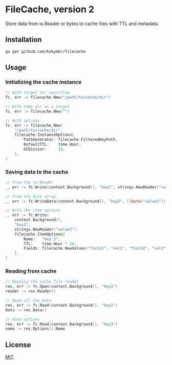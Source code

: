 # FileCache, version 2

Store data from io.Reader or bytes to cache files with TTL and metadata.

## Installation

```sh
go get github.com/kukymbr/filecache
```

## Usage

### Initializing the cache instance

```go
// With target dir specified
fc, err := filecache.New("/path/to/cache/dir")
```

```go
// With temp dir as a target
fc, err := filecache.New("")
```

```go
// With options
fc, err := filecache.New(
	"/path/to/cache/dir",
    filecache.InstanceOptions{
        PathGenerator: filecache.FilteredKeyPath,
        DefaultTTL:    time.Hour,
        GCDivisor:     10,
    },
)
```

### Saving data to the cache

```go
// From the io.Reader
_, err := fc.Write(context.Background(), "key1", strings.NewReader("value1"))
```

```go
// From the byte array
_, err := fc.WriteData(context.Background(), "key2", []byte("value2"))
```

```go
// With the item options
_, err := fc.Write(
    context.Background(), 
    "key3", 
    strings.NewReader("value3"),
    filecache.ItemOptions{
        Name:   "Key 3",
        TTL:    time.Hour * 24,
        Fields: filecache.NewValues("field1", "val1", "field2", "val2"),
    },
)
```

### Reading from cache

```go
// Opening the cache file reader
res, err := fc.Open(context.Background(), "key1")
reader := res.Reader()
```

```go
// Read all the data
res, err := fc.Read(context.Background(), "key2")
data := res.Data()
```

```go
// Read options
res, err := fc.Read(context.Background(), "key3")
name := res.Options().Name
```

## License

[MIT](/LICENSE).